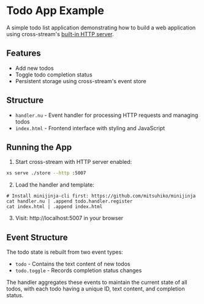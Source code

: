 # Todo App Example

A simple todo list application demonstrating how to build a web application using cross-stream's [built-in HTTP server](https://cablehead.github.io/xs/reference/http-server/).

## Features

- Add new todos
- Toggle todo completion status 
- Persistent storage using cross-stream's event store

## Structure

- `handler.nu` - Event handler for processing HTTP requests and managing todos
- `index.html` - Frontend interface with styling and JavaScript

## Running the App

1. Start cross-stream with HTTP server enabled:
```bash
xs serve ./store --http :5007
```

2. Load the handler and template:
```nushell
# Install minijinja-cli first: https://github.com/mitsuhiko/minijinja
cat handler.nu | .append todo.handler.register
cat index.html | .append index.html
```

3. Visit: http://localhost:5007 in your browser

## Event Structure

The todo state is rebuilt from two event types:

- `todo` - Contains the text content of new todos
- `todo.toggle` - Records completion status changes

The handler aggregates these events to maintain the current state of all todos, with each todo having a unique ID, text content, and completion status.

